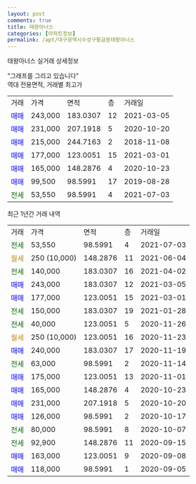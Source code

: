 ```yaml
---
layout: post
comments: true
title: 태왕아너스
categories: [아파트정보]
permalink: /apt/대구광역시수성구황금동태왕아너스
---
```


태왕아너스 실거래 상세정보

<script type="text/javascript">
  google.charts.load('current', {'packages':['line', 'corechart']});
  google.charts.setOnLoadCallback(drawChart);

  function drawChart() {
    var data = new google.visualization.DataTable();
    data.addColumn('date', '거래일');
    data.addColumn('number', "매매");
    data.addColumn('number', "전세");
    data.addColumn('number', "전매");

    data.addRows([[new Date(Date.parse("2021-07-03")), null, 53550, null], [new Date(Date.parse("2021-06-04")), null, null, null], [new Date(Date.parse("2021-04-02")), null, 140000, null], [new Date(Date.parse("2021-03-05")), 243000, null, null], [new Date(Date.parse("2021-03-01")), 177000, null, null], [new Date(Date.parse("2021-01-28")), null, 150000, null], [new Date(Date.parse("2020-11-26")), null, 40000, null], [new Date(Date.parse("2020-11-23")), null, null, null], [new Date(Date.parse("2020-11-19")), 240000, null, null], [new Date(Date.parse("2020-11-14")), null, 63000, null], [new Date(Date.parse("2020-11-01")), 175000, null, null], [new Date(Date.parse("2020-10-23")), 165000, null, null], [new Date(Date.parse("2020-10-20")), 231000, null, null], [new Date(Date.parse("2020-10-17")), 126000, null, null], [new Date(Date.parse("2020-10-07")), null, 80000, null], [new Date(Date.parse("2020-09-15")), null, 92900, null], [new Date(Date.parse("2020-09-08")), 163000, null, null], [new Date(Date.parse("2020-09-05")), 118000, null, null]]);

    var options = {
      hAxis: {
        format: 'yyyy/MM/dd'
      },    
      lineWidth: 0,
      pointsVisible: true,    
      title: '최근 1년간 유형별 실거래가 분포',
      legend: { position: 'bottom' }
    };

    var formatter = new google.visualization.NumberFormat({pattern:'###,###'} );
    formatter.format(data, 1);
    formatter.format(data, 2);
    
    setTimeout(function() {
        var chart = new google.visualization.LineChart(document.getElementById('columnchart_material'));
        chart.draw(data, (options));
        document.getElementById('loading').style.display = 'none';
    }, 1000);
  }
</script>


<div id="loading" style="z-index:20; display: block; margin-left: 0px">"그래프를 그리고 있습니다"</div>
<div id="columnchart_material" style="width: 95%; margin-left: 0px; display: block"></div>
<!-- contents start -->
역대 전용면적, 거래별 최고가
<table class="sortable">
    <tr>
      <td>거래</td>
      <td>가격</td>
      <td>면적</td>
      <td>층</td>
      <td>거래일</td>
    </tr>
        <tr>
          <td><a style="color: blue">매매</a></td>
          <td>243,000</td>
          <td>183.0307</td>
          <td>12</td>
          <td>2021-03-05</td>
        </tr>            <tr>
          <td><a style="color: blue">매매</a></td>
          <td>231,000</td>
          <td>207.1918</td>
          <td>5</td>
          <td>2020-10-20</td>
        </tr>            <tr>
          <td><a style="color: blue">매매</a></td>
          <td>215,000</td>
          <td>244.7163</td>
          <td>2</td>
          <td>2018-11-08</td>
        </tr>            <tr>
          <td><a style="color: blue">매매</a></td>
          <td>177,000</td>
          <td>123.0051</td>
          <td>15</td>
          <td>2021-03-01</td>
        </tr>            <tr>
          <td><a style="color: blue">매매</a></td>
          <td>165,000</td>
          <td>148.2876</td>
          <td>4</td>
          <td>2020-10-23</td>
        </tr>            <tr>
          <td><a style="color: blue">매매</a></td>
          <td>99,500</td>
          <td>98.5991</td>
          <td>17</td>
          <td>2019-08-28</td>
        </tr>        
        <tr>
              <td><a style="color: darkgreen">전세</a></td>
              <td>53,550</td>
              <td>98.5991</td>
              <td>4</td>
              <td>2021-07-03</td>
            </tr>        
    
</table>

최근 1년간 거래 내역

<table class="sortable">
    <tr>
      <td>거래</td>
      <td>가격</td>
      <td>면적</td>
      <td>층</td>
      <td>거래일</td>
    </tr>
    <tr>
      <td><a style="color: darkgreen">전세</a></td>
      <td>53,550</td>
      <td>98.5991</td>
      <td>4</td>
      <td>2021-07-03</td>
    </tr>          <tr>
      <td><a style="color: darkgoldenrod">월세</a></td>
      <td>250 (10,000)</td>
      <td>148.2876</td>
      <td>11</td>
      <td>2021-06-04</td>
    </tr>          <tr>
      <td><a style="color: darkgreen">전세</a></td>
      <td>140,000</td>
      <td>183.0307</td>
      <td>16</td>
      <td>2021-04-02</td>
    </tr>          <tr>
      <td><a style="color: blue">매매</a></td>
      <td>243,000</td>
      <td>183.0307</td>
      <td>12</td>
      <td>2021-03-05</td>
    </tr>          <tr>
      <td><a style="color: blue">매매</a></td>
      <td>177,000</td>
      <td>123.0051</td>
      <td>15</td>
      <td>2021-03-01</td>
    </tr>          <tr>
      <td><a style="color: darkgreen">전세</a></td>
      <td>150,000</td>
      <td>183.0307</td>
      <td>19</td>
      <td>2021-01-28</td>
    </tr>          <tr>
      <td><a style="color: darkgreen">전세</a></td>
      <td>40,000</td>
      <td>123.0051</td>
      <td>5</td>
      <td>2020-11-26</td>
    </tr>          <tr>
      <td><a style="color: darkgoldenrod">월세</a></td>
      <td>250 (10,000)</td>
      <td>123.0051</td>
      <td>16</td>
      <td>2020-11-23</td>
    </tr>          <tr>
      <td><a style="color: blue">매매</a></td>
      <td>240,000</td>
      <td>183.0307</td>
      <td>17</td>
      <td>2020-11-19</td>
    </tr>          <tr>
      <td><a style="color: darkgreen">전세</a></td>
      <td>63,000</td>
      <td>98.5991</td>
      <td>2</td>
      <td>2020-11-14</td>
    </tr>          <tr>
      <td><a style="color: blue">매매</a></td>
      <td>175,000</td>
      <td>123.0051</td>
      <td>13</td>
      <td>2020-11-01</td>
    </tr>          <tr>
      <td><a style="color: blue">매매</a></td>
      <td>165,000</td>
      <td>148.2876</td>
      <td>4</td>
      <td>2020-10-23</td>
    </tr>          <tr>
      <td><a style="color: blue">매매</a></td>
      <td>231,000</td>
      <td>207.1918</td>
      <td>5</td>
      <td>2020-10-20</td>
    </tr>          <tr>
      <td><a style="color: blue">매매</a></td>
      <td>126,000</td>
      <td>98.5991</td>
      <td>2</td>
      <td>2020-10-17</td>
    </tr>          <tr>
      <td><a style="color: darkgreen">전세</a></td>
      <td>80,000</td>
      <td>98.5991</td>
      <td>8</td>
      <td>2020-10-07</td>
    </tr>          <tr>
      <td><a style="color: darkgreen">전세</a></td>
      <td>92,900</td>
      <td>148.2876</td>
      <td>11</td>
      <td>2020-09-15</td>
    </tr>          <tr>
      <td><a style="color: blue">매매</a></td>
      <td>163,000</td>
      <td>123.0051</td>
      <td>9</td>
      <td>2020-09-08</td>
    </tr>          <tr>
      <td><a style="color: blue">매매</a></td>
      <td>118,000</td>
      <td>98.5991</td>
      <td>1</td>
      <td>2020-09-05</td>
    </tr>      </table>
<!-- contents end -->    

